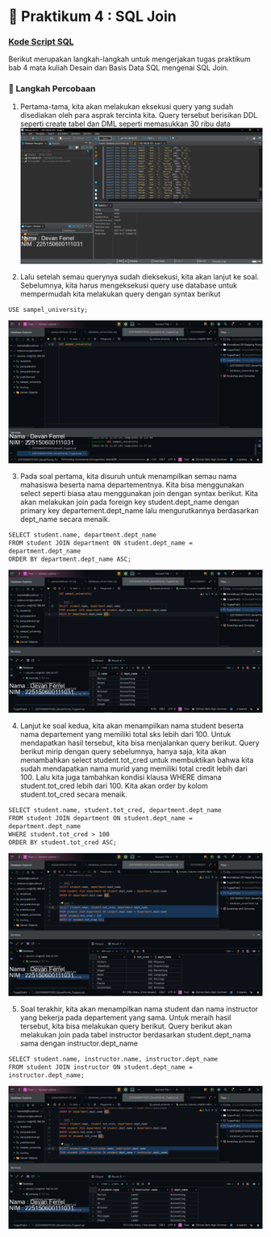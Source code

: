 # 📁 Praktikum 4 : SQL Join

### [Kode Script SQL](./225150600111031_DevanFerrel_Tugas4.sql)    

Berikut merupakan langkah-langkah untuk mengerjakan tugas praktikum bab 4 mata kuliah Desain dan Basis Data SQL mengenai SQL Join.

### 📝 Langkah Percobaan

1. Pertama-tama, kita akan melakukan eksekusi query yang sudah disediakan oleh para asprak tercinta kita. Query tersebut berisikan DDL seperti create tabel dan DML seperti memasukkan 30 ribu data
![img](./img/0.png)

2. Lalu setelah semau querynya sudah dieksekusi, kita akan lanjut ke soal. Sebelumnya, kita harus mengeksekusi query use database untuk mempermudah kita melakukan query dengan syntax berikut
```
USE sampel_university;
```
![img](./img/2.png)


3. Pada soal pertama, kita disuruh untuk menampilkan semau nama mahasiswa beserta nama departementnya. Kita bisa menggunakan select seperti biasa atau menggunakan join dengan syntax berikut. Kita akan melakukan join pada foreign key student.dept_name dengan primary key departement.dept_name lalu mengurutkannya berdasarkan dept_name secara menaik.
```
SELECT student.name, department.dept_name
FROM student JOIN department ON student.dept_name = department.dept_name
ORDER BY department.dept_name ASC;
```
![img](./img/3.png)

4. Lanjut ke soal kedua, kita akan menampilkan nama student beserta nama departement yang memiliki total sks lebih dari 100. Untuk mendapatkan hasil tersebut, kita bisa menjalankan query berikut. Query berikut mirip dengan query sebelumnya, hanya saja, kita akan menambahkan select student.tot_cred untuk membuktikan bahwa kita sudah mendapatkan nama murid yang memiliki total credit lebih dari 100. Lalu kita juga tambahkan kondisi klausa WHERE dimana student.tot_cred lebih dari 100. Kita akan order by kolom student.tot_cred secara menaik.
```
SELECT student.name, student.tot_cred, department.dept_name
FROM student JOIN department ON student.dept_name = department.dept_name
WHERE student.tot_cred > 100
ORDER BY student.tot_cred ASC;
```
![img](./img/4.png)

5. Soal terakhir, kita akan menampilkan nama student dan nama instructor yang bekerja pada departement yang sama. Untuk meraih hasil tersebut, kita bisa melakukan query berikut. Query berikut akan melakukan join pada tabel instructor berdasarkan student.dept_nama sama dengan instructor.dept_name
```
SELECT student.name, instructor.name, instructor.dept_name
FROM student JOIN instructor ON student.dept_name = instructor.dept_name;
```
![img](./img/5.png)